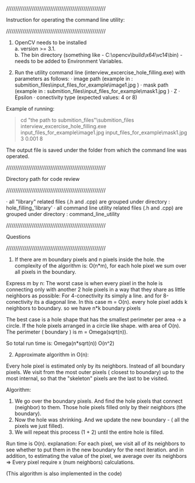 //////////////////////////////////////////////////////

Instruction for operating the command line utility:

//////////////////////////////////////////////////////

1. OpenCV needs to be installed   
a. version >= 3.1.    
b. The bin directory (something like - C:\opencv\build\x64\vc14\bin) - needs to be added to Environment Variables.

2. Run the utility command line (interview_excercise_hole_filling.exe) with parameters as follows:
· image path (example in : submition_files\input_files_for_example\image1.jpg )
· mask path  (example in : submition_files\input_files_for_example\mask1.jpg )
· Z
· Epsilon
· conectivity type (expected values: 4 or 8)             

Example of running:
>  cd "the path to submition_files"\submition_files
> interview_excercise_hole_filling.exe   input_files_for_example\\image1.jpg     input_files_for_example\\mask1.jpg   3   0.001   8

The output file is saved under the folder from which the command line was operated.



//////////////////////////////////////////////////////

Directory path for code review

//////////////////////////////////////////////////////

· all "library" related files (.h and .cpp) are grouped under directory : hole_filling_'library' 
· all command line utility related files (.h and .cpp) are grouped under directory : command_line_utility



//////////////////////////////////////////////////////

Questions

//////////////////////////////////////////////////////

1. If there are m boundary pixels and n pixels inside the hole. the complexity of the algorithm is: 
  O(n*m), for each hole pixel we sum over all pixels in the  boundary. 

Express m by n:
The worst case is when every pixel in the hole is connecting only with another 2 
hole pixels in a way that they share as little neighbors as possible:
For 4-conectivity its simply a line. and for 8-conectivity its a diagonal line.
In this case m = O(n). every hole pixel adds k neighbors to boundary. so we
have n*k boundary pixels



The best case is a hole shape that has the smallest perimeter per area -> a circle.
If the hole pixels arranged in a circle like shape. with area of O(n).
The perimeter ( boundary ) is  m = Omega(sqrt(n)). 
  
So total run time is:
Omega(n*sqrt(n))
O(n^2)

2. Approximate algorithm in O(n):
 
Every hole pixel is estimated only by its neighbors. Instead of all boundary pixels.
We visit from the most outer pixels ( closest to boundary) up to the most internal, so that the "skeleton" pixels
are the last to be visited.
  
Algorithm:

1. We go over the boundary pixels. And find the hole pixels that connect (neighbor) to them.
Those hole pixels filled only by their neighbors (the boundary).
2. Now the hole was shrinking. And we update the new boundary - ( all the pixels we just filled).
3. We will repeat this process (1 + 2) until the entire hole is filled.

Run time is O(n). explanation:
For each pixel, we visit all of its neighbors to see whether to put them in the new boundary for the next iteration.
and in addition, to estimating the value of the pixel, we average over its neighbors
=> Every pixel require x (num neighbors) calculations.

(This algorithm is also implemented in the code)
